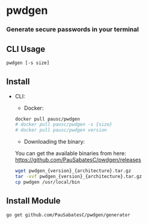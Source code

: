 # pwdgen 
### Generate secure passwords in your terminal

## CLI Usage

```sh
pwdgen [-s size]
```

## Install

- CLI:
  - Docker:
  ```sh
  docker pull pausc/pwdgen
  # docker pull pausc/pwdgen -s {size}
  # docker pull pausc/pwdgen version
  ```

  - Downloading the binary:

  You can get the available binaries from here: https://github.com/PauSabatesC/pwdgen/releases
  ```sh
  wget pwdgen_{version}_{architecture}.tar.gz
  tar -xvf pwdgen_{version}_{architecture}.tar.gz
  cp pwdgen /usr/local/bin
  ```

## Install Module

```sh
go get github.com/PauSabatesC/pwdgen/generator
```


